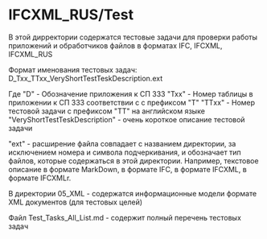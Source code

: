 # IFCXML_RUS/Test

В этой дирректории содержатся тестовые задачи для проверки работы приложений и обработчиков файлов в форматах IFC, IFCXML, IFCXML_RUS

Формат именования тестовых задач: D_Txx_TTxx_VeryShortTestTeskDescription.ext

Где
"D" - Обозначение приложения к СП 333
"Txx" - Номер таблицы в приложении к СП 333 соответствии с  с префиксом "Т"
"ТТxx" - Номер тестовой задачи с префиксом "TT" на английском языке
"VeryShortTestTeskDescription" - очень короткое описание тестовой задачи

"ext" - расширение файла совпадает с названием директории, за исключением номера и символа подчеркивания, и обозначает тип файлов, которые содержаться в этой директории. Например, текстовое описание в формате MarkDown, в формате IFC, в формате IFCXML, в формате IFCXMLr.

В директории 05_XML - содержатся информационные модели формате XML документов (для тестовых целей)

Файл Test_Tasks_All_List.md - содержит полный перечень тестовых задач
